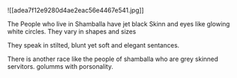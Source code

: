 ![[adea7f12e9280d4ae2eac56e4467e541.jpg]] 



The People who live in Shamballa have jet black Skinn and eyes like glowing white circles. They vary in shapes and sizes

They speak in stilted, blunt yet soft and elegant sentances. 

There is another race like the people of shamballa who are grey skinned servitors. golumms with porsonality.
